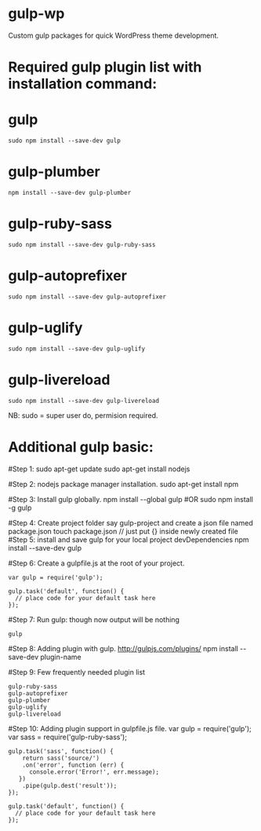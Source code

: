 # gulp-wp

Custom gulp packages for quick WordPress theme development.

# Required gulp plugin list with installation command:

# gulp
    sudo npm install --save-dev gulp
# gulp-plumber
    npm install --save-dev gulp-plumber

# gulp-ruby-sass
    sudo npm install --save-dev gulp-ruby-sass

# gulp-autoprefixer
    sudo npm install --save-dev gulp-autoprefixer

# gulp-uglify
    sudo npm install --save-dev gulp-uglify

# gulp-livereload
    sudo npm install --save-dev gulp-livereload

NB: sudo = super user do, permision required.

# Additional gulp basic:

#Step 1: 
    sudo apt-get update
    sudo apt-get install nodejs

#Step 2: nodejs package manager installation.
    sudo apt-get install npm

#Step 3: Install gulp globally.
    npm install --global gulp 
#OR 
    sudo npm install -g gulp

#Step 4: Create project folder say gulp-project and create a json file named package.json
    touch package.json
    // just put {} inside newly created file
#Step 5: install and save gulp for your local project devDependencies
    npm install --save-dev gulp

#Step 6: Create a gulpfile.js at the root of your project.
    
    var gulp = require('gulp');
    
    gulp.task('default', function() {
      // place code for your default task here
    });

#Step 7: Run gulp: though now output will be nothing

    gulp

#Step 8: Adding plugin with gulp. http://gulpjs.com/plugins/
    npm install --save-dev plugin-name

#Step 9: Few frequently needed plugin list 

    gulp-ruby-sass 
    gulp-autoprefixer
    gulp-plumber
    gulp-uglify
    gulp-livereload

#Step 10: Adding plugin support in gulpfile.js file.
    var gulp = require('gulp');
    var sass = require('gulp-ruby-sass');
    
    gulp.task('sass', function() {
        return sass('source/') 
        .on('error', function (err) {
          console.error('Error!', err.message);
       })
        .pipe(gulp.dest('result'));
    });

    gulp.task('default', function() {
      // place code for your default task here
    }); 
